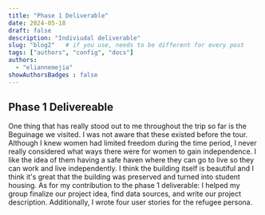```yaml
---
title: "Phase 1 Deliverable"
date: 2024-05-18
draft: false
description: "Indiviudal deliverable"
slug: "blog2"   # if you use, needs to be different for every post
tags: ["authors", "config", "docs"]
authors:
  - "eliannemejia"
showAuthorsBadges : false
---
```


## Phase 1 Delivereable
One thing that has really stood out to me throughout the trip so far is the Beguinage we visited. I was not aware that these existed before the tour. Although I knew women had limited freedom during the time period, I never really considered what ways there were for women to gain independence. I like the idea of them having a safe haven where they can go to live so they can work and live independently. I think the building itself is beautiful and I think it's great that the building was preserved and turned into student housing. As for my contribution to the phase 1 deliverable:  I helped my group finalize our project idea, find data sources, and write our project description. Additionally, I wrote four user stories for the refugee persona. 